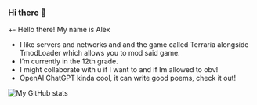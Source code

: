 ### Hi there 👋

+- Hello there! My name is Alex
- I like servers and networks and and the game called Terraria alongside TmodLoader which allows you to mod said game.
- I’m currently in the 12th grade.
- I might collaborate with u if I want to and if Im allowed to obv!
- OpenAI ChatGPT kinda cool, it can write good poems, check it out!

![My GitHub stats](https://readme-stats.clckblog.space/api?username=dAtiuyy)


<!--
**dAtiuyy/dAtiuyy** is a ✨ _special_ ✨ repository because its `README.md` (this file) appears on your GitHub profile.
-->
